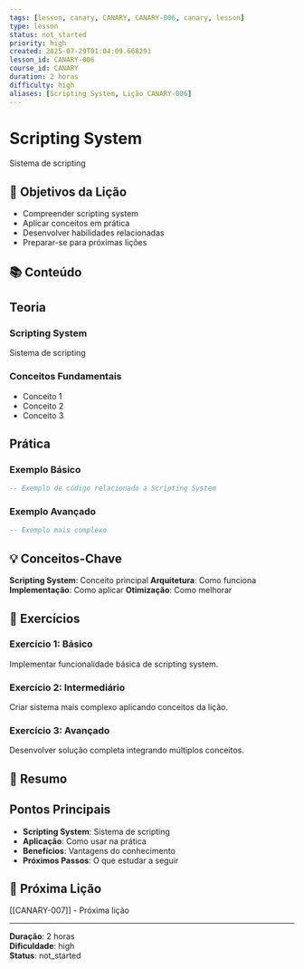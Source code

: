 ```yaml
---
tags: [lesson, canary, CANARY, CANARY-006, canary, lesson]
type: lesson
status: not_started
priority: high
created: 2025-07-29T01:04:09.668291
lesson_id: CANARY-006
course_id: CANARY
duration: 2 horas
difficulty: high
aliases: [Scripting System, Lição CANARY-006]
---
```


# Scripting System

Sistema de scripting

## 🎯 Objetivos da Lição

- Compreender scripting system
- Aplicar conceitos em prática
- Desenvolver habilidades relacionadas
- Preparar-se para próximas lições

## 📚 Conteúdo


## Teoria

### Scripting System
Sistema de scripting

### Conceitos Fundamentais
- Conceito 1
- Conceito 2
- Conceito 3

## Prática

### Exemplo Básico
```lua
-- Exemplo de código relacionado a Scripting System
```

### Exemplo Avançado
```lua
-- Exemplo mais complexo
```


## 💡 Conceitos-Chave

**Scripting System**: Conceito principal
**Arquitetura**: Como funciona
**Implementação**: Como aplicar
**Otimização**: Como melhorar

## 🧪 Exercícios


### Exercício 1: Básico
Implementar funcionalidade básica de scripting system.

### Exercício 2: Intermediário
Criar sistema mais complexo aplicando conceitos da lição.

### Exercício 3: Avançado
Desenvolver solução completa integrando múltiplos conceitos.


## 📝 Resumo


## Pontos Principais

- **Scripting System**: Sistema de scripting
- **Aplicação**: Como usar na prática
- **Benefícios**: Vantagens do conhecimento
- **Próximos Passos**: O que estudar a seguir


## 🔗 Próxima Lição

[[CANARY-007]] - Próxima lição

---

**Duração**: 2 horas  
**Dificuldade**: high  
**Status**: not_started
